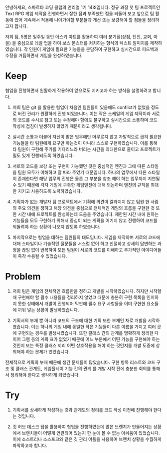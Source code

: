안녕하세요, 스파르타 코딩 클럽의 언리얼 1기 14조입니다. 정규 과정 첫 팀 프로젝트인 Text RPG 게임 제작을 진행하면서 잘한 점과 부족했던 점을 되돌아 보고 앞으로 팀 활동에 있어 계속해서 적용해 나아가야할 부분들과 개선 또는 보강해야 할 점들을 정리하고자 합니다.

저희 팀, 5명은 일주일 동안 아스키 아트를 활용하여 여러 분기점(상점, 던전, 교회, 마을) 을 중심으로 레벨 업을 하여 보스 몬스터를 처치하는 형식의 텍스트 알피지를 제작하였습니다.
각 인원이 게임에 필요한 기능들을 분담하여 구현하고 실시간으로 피드백과 수정을 거듭하면서 게임을 완성하였습니다. 

# Keep

협업을 진행하면서 원활하게 작용하여 앞으로도 지키고자 하는 방식을 설명하려고 합니다.

1. 저희 팀은 git 을 활용한 협업이 처음인 팀원들이 있음에도 conflict가 없었을 정도로 버전 관리가 원활하게 진행 되었습니다. 이는 작은 스케일의 게임 제작이라 서로의 코드를 수시로 참고 또는 수정해야 함에도 불구하고 실시간으로 소통하며 코드 작성에 겹침이 발생하지 않았기 때문이라고 생각됩니다.

2. 실시간 소통과 더불어 자신이 맡은 업무에만 머무르지 않고 자발적으로 급히 필요한 기능들을 타 팀원에게 요구만 하는것이 아니라 스스로 구현하였습니다. 이를 통해 타 팀원이 구현해 주기를 기다리느라 버리는 시간을 최대한으로 줄이고 프로젝트가 밀도 있게 진행되도록 하였습니다.

3. 서로의 코드를 보강 또는 구현이 가능했던 것은 중심적인 엔진과 그에 따른 스타일을 팀원 모두가 이해하고 잘 따라 주었기 때문입니다. 하나의 업무에서 다른 스타일이 존재한다면 해당 업무의 진행은 물론 그 부분을 참조 해야 하는 업무까지 지연될 수 있기 때문에 각자 게임에 구축한 게임엔진에 대해 의논하며 엔진의 규칙을 최대한 지키고 사용하도록 노력하였습니다.

4. 기획자가 없는 개발자 팀 프로젝트에서 기획에 의견이 갈라지지 않고 팀원 한 사람의 주요 의견을 정하고 해당 의견을 중심으로 전체적인 게임의 흐름을 구현한 것 또한 시간 내에 프로젝트를 완성하는데 도움을 주었습니다. 제한된 시간 내에 원하는 기능들을 모두 구현하기 위해서 중심이 되는 계획을 어기지 않고 진행하여 코드를 되돌려야 하는 상황이 나오지 않도록 하였습니다.

5. 마지막으로는 협업을 대하는 팀원들의 태도입니다. 게임을 제작하며 서로의 코드에 대해 스타일이나 기술적인 질문들을 서스럼 없이 하고 친절하고 상세히 답변하는 과정을 끊임 없이 반복하여 모든 팀원이 서로의 코드를 이해하고 추가적인 아이디어들이 즉각 수용될 수 있었습니다.

# Problem

1. 저희 팀은 게임의 전체적인 흐름만을 정하고 개발을 시작하였습니다. 하지만 시작할 때 구현해야 할 필수 내용들을 정리하지 않았고 때문에 충분히 구현 목록을 인지하지 못한 상태에서 개발이 진행되어 막판에 필수 요구 사항들을 이미 구현한 요소들에 끼워 넣는 상황이 발생하였습니다. 

2. 기획서의 부재 뿐 아니라 코드의 구조에 대한 기획 또한 부재인 채로 개발을 시작하였습니다. 이는 하나의 게임 내에 동일한 작은 기능들이 다른 이름을 가지고 여러 곳에 구현되는 경우를 발생시켰습니다. 또한 클래스 간의 관계를 명확하게 정리한 다이어 그램 등의 계획 표가 없었기 때문에 어느 부분에서 어떤 기능을 구현해야 하는 것인지 또는 특정 클래스 끼리 어떤 상호작용을 해야 하는 것인지를 개발 도중에 상의해야 하는 문제가 있었습니다.

전체적으로 계획의 부재 때문에 생긴 문제들이 많았습니다. 구현 항목 리스트와 코드 구조 및 클래스 관계도, 게임플레이 기능 간의 관계 를 개발 시작 전에 충분한 회의를 통해서 정리해야 한다고 생각하게 되었습니다.

# Try

1. 기획서를 상세하게 작성하는 것과 관계도의 정리를 코드 작성 이전에 진행해야 한다는 것입니다.

2. 깃 허브 데스크 탑을 활용하여 협업을 진행하였는데 많은 브랜치가 만들어지는 상황에서 브랜치들이 어떻게 연관되어 있는지 한 눈에 볼 수 없는 아쉬움이 있었습니다. 이에 소스트리나 소스포크와 같은 깃 관리 어플을 사용하여 브랜치 상황을 수월하게 파악하고자 합니다.
